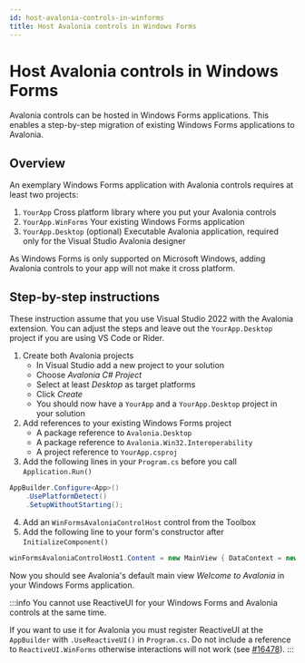 ```yaml
---
id: host-avalonia-controls-in-winforms
title: Host Avalonia controls in Windows Forms
---
```


# Host Avalonia controls in Windows Forms

Avalonia controls can be hosted in Windows Forms applications. This enables a step-by-step migration of existing Windows Forms applications to Avalonia.

## Overview

An exemplary Windows Forms application with Avalonia controls requires at least two projects:

1. `YourApp` Cross platform library where you put your Avalonia controls 
2. `YourApp.WinForms` Your existing Windows Forms application
3. `YourApp.Desktop` (optional) Executable Avalonia application, required only for the Visual Studio Avalonia designer

As Windows Forms is only supported on Microsoft Windows, adding Avalonia controls to your app will not make it cross platform.

## Step-by-step instructions

These instruction assume that you use Visual Studio 2022 with the Avalonia extension.
You can adjust the steps and leave out the `YourApp.Desktop` project if you are using VS Code or Rider.

1. Create both Avalonia projects
   - In Visual Studio add a new project to your solution
   - Choose _Avalonia C# Project_
   - Select at least _Desktop_ as target platforms
   - Click _Create_
   - You should now have a `YourApp` and a `YourApp.Desktop` project in your solution
2. Add references to your existing Windows Forms project
   - A package reference to `Avalonia.Desktop`
   - A package reference to `Avalonia.Win32.Interoperability`
   - A project reference to `YourApp.csproj`
3. Add the following lines in your `Program.cs` before you call `Application.Run()`
```cs
AppBuilder.Configure<App>()
    .UsePlatformDetect()
    .SetupWithoutStarting();
```
4. Add an `WinFormsAvaloniaControlHost` control from the Toolbox
5. Add the following line to your form's constructor after `InitializeComponent()`
```cs
winFormsAvaloniaControlHost1.Content = new MainView { DataContext = new MainViewModel() };
```

Now you should see Avalonia's default main view _Welcome to Avalonia_ in your Windows Forms application.

:::info
You cannot use ReactiveUI for your Windows Forms and Avalonia controls at the same time.

If you want to use it for Avalonia you must register ReactiveUI at the `AppBuilder` with `.UseReactiveUI()` in `Program.cs`.
Do not include a reference to `ReactiveUI.WinForms` otherwise interactions will not work (see [#16478](https://github.com/AvaloniaUI/Avalonia/discussions/16478)).
:::